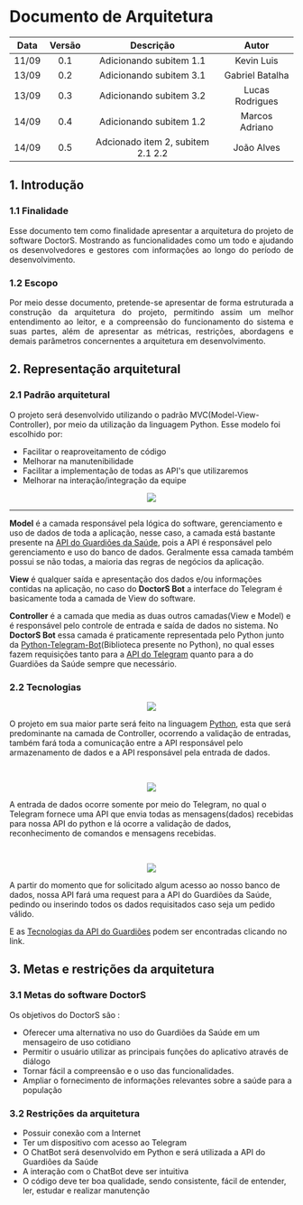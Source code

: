 # Documento de Arquitetura

|Data|Versão|Descrição|Autor|
|:--:|:----:|:----:|:--:|
|11/09|0.1|Adicionando subitem 1.1|Kevin Luis|
|13/09|0.2|Adicionando subitem 3.1|Gabriel Batalha|
|13/09|0.3|Adicionando subitem 3.2|Lucas Rodrigues|
|14/09|0.4|Adicionando subitem 1.2|Marcos Adriano|
|14/09|0.5|Adcionado item 2, subitem 2.1 2.2| João Alves|

## 1. Introdução

### 1.1 Finalidade 

<p align="justify"> Esse documento tem como finalidade apresentar a arquitetura do projeto de software DoctorS. Mostrando as funcionalidades como um todo e ajudando os desenvolvedores e gestores com informações ao longo do período de desenvolvimento. </p>

### 1.2 Escopo

<p align="justify"> Por meio desse documento, pretende-se apresentar de forma estruturada a construção da arquitetura do projeto, permitindo assim um melhor entendimento ao leitor, e a compreensão do funcionamento do sistema e suas partes, além de apresentar as métricas, restrições, abordagens e demais parâmetros concernentes a arquitetura em desenvolvimento. </p>

## 2. Representação arquitetural

### 2.1 Padrão arquitetural

O projeto será desenvolvido utilizando o padrão MVC(Model-View-Controller), por meio da utilização da linguagem Python. Esse modelo foi escolhido por:

 * Facilitar o reaproveitamento de código
 * Melhorar na manutenibilidade
 * Facilitar a implementação de todas as API's que utilizaremos
 * Melhorar na interação/integração da equipe

<p align="center">
  <img src="https://github.com/fga-eps-mds/2020-1-Grupo-5/blob/develop/assets/doc_arquitetura/modeloMVC.png" />
</p>

---

**Model** é a camada responsável pela lógica do software, gerenciamento e uso de dados de toda a aplicação, nesse caso, a camada está bastante presente na [API do Guardiões da Saúde](https://github.com/proepidesenvolvimento/guardioes-api), pois a API é responsável pelo gerenciamento e uso do banco de dados. Geralmente essa camada também possui se não todas, a maioria das regras de negócios da aplicação.

**View** é qualquer saída e apresentação dos dados e/ou informações contidas na aplicação, no caso do **DoctorS Bot** a interface do Telegram é basicamente toda a camada de View do software.

**Controller** é a camada que media as duas outros camadas(View e Model) e é responsável pelo controle de entrada e saída de dados no sistema. No **DoctorS Bot** essa camada é praticamente representada pelo Python junto da [Python-Telegram-Bot](https://github.com/python-telegram-bot/python-telegram-bot)(Biblioteca presente no Python), no qual esses fazem requisições tanto para a [API do Telegram](https://core.telegram.org/bots/api) quanto para a do Guardiões da Saúde sempre que necessário.

### 2.2 Tecnologias


<p align="center">
  <img src="https://github.com/fga-eps-mds/2020-1-Grupo-5/blob/develop/assets/doc_arquitetura/python.png" />
</p>

O projeto em sua maior parte será feito na linguagem [Python](https://www.python.org), esta que será predominante na camada de Controller, ocorrendo a validação de entradas, também fará toda a comunicação entre a API responsável pelo armazenamento de dados e a API responsável pela entrada de dados.

<br>
<p align="center">
  <img src="https://github.com/fga-eps-mds/2020-1-Grupo-5/blob/develop/assets/doc_arquitetura/telegram.png" />
</p>

A entrada de dados ocorre somente por meio do Telegram, no qual o Telegram fornece uma API que envia todas as mensagens(dados) recebidas para nossa API do python e lá ocorre a validação de dados, reconhecimento de comandos e mensagens recebidas.

<br>
<p align="center">
  <img src="https://github.com/fga-eps-mds/2020-1-Grupo-5/blob/develop/assets/doc_arquitetura/GuardioesLogo.png" />
</p>

A partir do momento que for solicitado algum acesso ao nosso banco de dados, nossa API fará uma request para a API do Guardiões da Saúde, pedindo ou inserindo todos os dados requisitados caso seja um pedido válido.

E as [Tecnologias da API do Guardiões](https://github.com/proepidesenvolvimento/guardioes-api#tecnologias) podem ser encontradas clicando no link.

## 3. Metas e restrições da arquitetura

### 3.1 Metas do software DoctorS
Os objetivos do DoctorS são :
- Oferecer uma alternativa no uso do Guardiões da Saúde em um mensageiro de uso cotidiano
- Permitir o usuário utilizar as principais funções do aplicativo através de diálogo
- Tornar fácil a compreensão e o uso das funcionalidades.  
- Ampliar o fornecimento de informações relevantes sobre a saúde para a população 

### 3.2 Restrições da arquitetura
- Possuir conexão com a Internet
- Ter um dispositivo com acesso ao Telegram
- O ChatBot será desenvolvido em Python e será utilizada a API do Guardiões da Saúde
- A interação com o ChatBot deve ser intuitiva
- O código deve ter boa qualidade, sendo consistente, fácil de entender, ler, estudar e realizar manutenção
